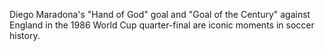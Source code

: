 Diego Maradona's "Hand of God" goal and "Goal of the Century" against England in the 1986 World Cup quarter-final are iconic moments in soccer history.
